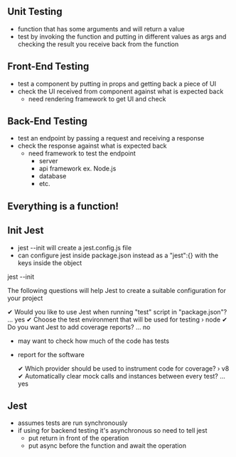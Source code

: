 ## Unit Testing

- function that has some arguments and will return a value
- test by invoking the function and putting in different values as args and checking the result you receive back from the function

## Front-End Testing

- test a component by putting in props and getting back a piece of UI
- check the UI received from component against what is expected back
  - need rendering framework to get UI and check

## Back-End Testing

- test an endpoint by passing a request and receiving a response
- check the response against what is expected back
  - need framework to test the endpoint
    - server
    - api framework ex. Node.js
    - database
    - etc.

## Everything is a function!

## Init Jest

- jest --init will create a jest.config.js file
- can configure jest inside package.json instead as a "jest":{} with the keys inside the object

jest --init

The following questions will help Jest to create a suitable configuration for your project

✔ Would you like to use Jest when running "test" script in "package.json"? … yes
✔ Choose the test environment that will be used for testing › node
✔ Do you want Jest to add coverage reports? … no

- may want to check how much of the code has tests
- report for the software

  ✔ Which provider should be used to instrument code for coverage? › v8
  ✔ Automatically clear mock calls and instances between every test? … yes

## Jest

- assumes tests are run synchronously
- if using for backend testing it's asynchronous so need to tell jest
  - put return in front of the operation
  - put async before the function and await the operation
